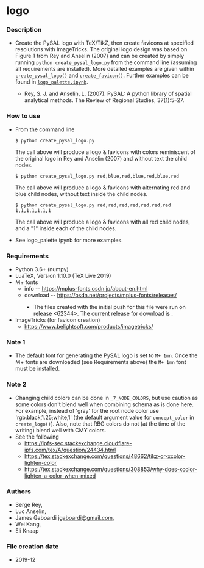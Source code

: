 # logo

### Description
 * Create the PySAL logo with TeX/TikZ, then create
    favicons at specified resolutions with ImageTricks.
    The original logo design was based on Figure 1 from Rey and Anselin (2007)
    and can be created by simply running `python create_pysal_logo.py` from
    the command line (assuming all requirements are installed). More detailed 
    examples are given within 
    [`create_pysal_logo()`](https://github.com/pysal/logo/blob/f028534c31622beeea295418b1e0e5a37e3413b4/create_pysal_logo.py#L270) 
    and [`create_favicon()`](https://github.com/pysal/logo/blob/f028534c31622beeea295418b1e0e5a37e3413b4/create_pysal_logo.py#L428).
    Further examples can be found in [`logo_palette.ipynb`](https://github.com/pysal/logo/blob/master/logo_palette.ipynb).
    
    * Rey, S. J. and Anselin, L. (2007). PySAL: A python library of
    spatial analytical methods. The Review of Regional Studies, 37(1):5–27.
    
### How to use
  * From the command line
        
    ```
    $ python create_pysal_logo.py
    ```

    The call above will produce a logo & favicons with colors 
    reminiscent of the original logo in Rey and Anselin (2007)
    and without text the child nodes.

    ```
    $ python create_pysal_logo.py red,blue,red,blue,red,blue,red
    ```

    The call above will produce a logo & favicons with alternating
    red and blue child nodes, without text inside the child nodes.

    ```
    $ python create_pysal_logo.py red,red,red,red,red,red,red 1,1,1,1,1,1,1
    ```

    The call above will produce a logo & favicons with all
    red child nodes, and a "1" inside each of the child nodes.
    
  * See logo_palette.ipynb for more examples.

### Requirements
  * Python 3.6+ (numpy)
  * LuaTeX, Version 1.10.0 (TeX Live 2019)
  * M+ fonts
      * info -- https://mplus-fonts.osdn.jp/about-en.html
      * download -- https://osdn.net/projects/mplus-fonts/releases/<RELEASE>
        * The files created with the initial push for this file were run
          on release <62344>. The current release for download is <p14454>.
  * ImageTricks (for favicon creation)
      * https://www.belightsoft.com/products/imagetricks/

### Note 1
  * The default font for generating the PySAL logo is set to `M+ 1mn`.
  Once the M+ fonts are downloaded (see Requirements above) the 
  `M+ 1mn` font must be installed.

### Note 2
  * Changing child colors can be done in `_7_NODE_COLORS`, but use
  caution as some colors don't blend well when combining schema as
  is done here. For example, instead of 'gray' for the root node
  color use 'rgb:black,1.25;white,1' (the default argument value for
  `concept_color` in `create_logo()`). Also, note that RBG colors
  do not (at the time of the writing) blend well with CMY colors.
  * See the following
    * https://ipfs-sec.stackexchange.cloudflare-ipfs.com/tex/A/question/24434.html
    * https://tex.stackexchange.com/questions/48662/tikz-or-xcolor-lighten-color
    * https://tex.stackexchange.com/questions/308853/why-does-xcolor-lighten-a-color-when-mixed

### Authors
  * Serge Rey,
  * Luc Anselin,
  * James Gaboardi <jgaboardi@gmail.com>,
  * Wei Kang,
  * Eli Knaap

### File creation date
  * 2019-12
